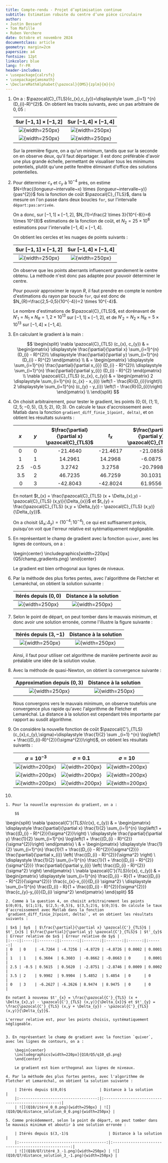 ```yaml
---
title: Compte-rendu - Projet d’optimisation continue
subtitle: Estimation robuste du centre d’une pièce circulaire
author:
- Justin Bossard
- Tom Mafille
- Ruben Verchere
date: Octobre et novembre 2024
documentclass: article
geometry: margin=2cm
papersize: a4
fontsize: 12pt
linkcolor: blue
lang: fr-FR
header-includes:
- \usepackage{calrsfs}
- \usepackage{amsmath}
- \DeclareMathAlphabet{\pazocal}{OMS}{zplm}{m}{n}
---
```


1. On a : $\pazocal{C}_{TLS}(c_{x},c_{y})=\displaystyle \sum _{i=1} ^{n} (D_{i}-R)^{2}$. On obtient les tracés suivants, avec un pas arbitraire de $0,05$ :

    | Sur $[-1,1] \times [-1,2]$             | Sur $[-1,4] \times [-1,4]$             |
    |:--------------------------------------:|:--------------------------------------:|
    | ![](Q1/contour_petit.png){width=250px} | ![](Q1/contour_grand.png){width=250px} |
    | ![](Q1/surf_petit.png){width=250px}    | ![](Q1/surf_grand.png){width=250px}    |

    Sur la première figure, on a qu'un minimum, tandis que sur la seconde on en observe deux, qu'il faut départager. Il est donc préférable d'avoir une plus grande échelle, permettant de visualiser tous les minimums potentiels, plutôt qu'une petite fenêtre éliminant d'office des solutions potentielles.


2. Pour déterminer $c_{x}$ et $c_{y}$ à $10^{-4}$ près, on estime $N=\frac{(longueur~intervalle~x) \times (longueur~intervalle~y)}{pas^{2}}$ fois la fonction de coût $\pazocal{C}_{TLS}$, dans la mesure on l'on passe dans deux boucles `for`, sur l'intervalle `départ:pas:arrivée`.

    On a donc, sur $[-1,1] \times [-1,2]$, $N_{1}=\frac{2 \times 3}{10^{-8}}=6 \times 10^{8}$ estimations de la fonction de coût, et $N_{2}=25 \times 10^{8}$ estimations pour l'intervalle $[-1,4] \times [-1,4]$.

    On obtient les cercles et les nuages de points suivants :

    | Sur $[-1,1] \times [-1,2]$          | Sur $[-1,4] \times [-1,4]$          |
    |:-----------------------------------:|:-----------------------------------:|
    | ![](Q2/1local2e-4.png){width=250px} | ![](Q2/2local2e-4.png){width=250px} |

    On observe que les points aberrants influencent grandement le centre obtenu. La méthode n'est donc pas adaptée pour pouvoir déterminer le centre.

    Pour pouvoir approximer le rayon $R$, il faut prendre en compte le nombre d'estimations du rayon par boucle `for`, qui est donc de $N_{R}=\frac{2,5-0,5}{10^{-4}}=2 \times 10^{-4}$.

    Le nombre d'estimations de $\pazocal{C}_{TLS}$, est dorénavant de $N'_{1}=N_{1} \times N_{R}=1,2 \times 10^{13}$ sur $[-1,1] \times [-1,2]$, et de $N'_{2}=N_{2} \times N_{R}=5 \times 10^{13}$ sur $[-1,4] \times [-1,4]$.

3. En calculant le gradient à la main :

    $$
\begin{split}
\nabla \pazocal{C}_{TLS} (c_{x}, c_{y}) & = \begin{pmatrix}
                                            \displaystyle \frac{\partial}{\partial x} \sum_{i=1}^{n} (D_{i} - R)^{2}\\
                                            \displaystyle \frac{\partial}{\partial y} \sum_{i=1}^{n} (D_{i} - R)^{2}
                                            \end{pmatrix} \\
                                        & = \begin{pmatrix}
                                            \displaystyle \sum_{i=1}^{n} \frac{\partial}{\partial x_{i}}  (D_{i} - R)^{2}\\
                                            \displaystyle \sum_{i=1}^{n} \frac{\partial}{\partial y_{i}} (D_{i} - R)^{2}
                                            \end{pmatrix} \\
\nabla \pazocal{C}_{TLS} (c_{x}, c_{y}) & = \begin{pmatrix}
                                            2 \displaystyle \sum_{i=1}^{n} (c_{x} - x_{i}) \left(1 - \frac{R}{D_{i}}\right)\\
                                            2 \displaystyle \sum_{i=1}^{n} (c_{y} - y_{i}) \left(1 - \frac{R}{D_{i}}\right)
                                            \end{pmatrix} \\
\end{split}
    $$

4. On choisit arbitrairement, pour tester le gradient, les points $(0;0)$, $(1;1)$, $(2,5;-0,5)$, $(3,5;2)$, $(0;3)$. On calcule le taux d'accroissement avec Matlab dans la fonction `gradient_diff_finie_1(point, delta)`, et on obtient les résultats suivants :

    | $x$ | $y$  | $\frac{\partial}{\partial x} \pazocal{C}_{TLS}$ | $t_{x}$ | $\frac{\partial}{\partial y} \pazocal{C}_{TLS}$ | $t_{y}$ | Erreur relative de $x$ | Erreur relative de $y$ |
    |:---:|:----:|:--------:|:--------:|:--------:|:--------:|:------:|:------:|
    | 0   | 0    | -21.4640 | -21.4617 | -21.0858 | -21.0846 | 0.0001 | 0.0001 |
    | 1   | 1    | 14.2961  | 14.2968  | -6.0875  | -6.0876  | 0      | 0      |
    | 2.5 | -0.5 | 3.2742   | 3.2758   | -20.7998 | -20.7982 | 0.0005 | 0.0001 |
    | 3.5 | 2    | 46.7235  | 46.7259  | 30.1031  | 30.1048  | 0.0001 | 0.0001 |
    | 0   | 3    | -42.8043 | -42.8024 | 61.9556  | 61.9579  | 0      | 0      |

    En notant $t_{x} = \frac{\pazocal{C}_{TLS} (x + \Delta_{x},y) - \pazocal{C}_{TLS} (x,y)}{\Delta_{x}}$ et $t_{y} = \frac{\pazocal{C}_{TLS} (x,y + \Delta_{y}) - \pazocal{C}_{TLS} (x,y)}{\Delta_{y}}$.
    
    On a choisit $(\Delta_{x}; \Delta_{y}) = (10^{-4}; 10^{-4})$, ce qui est suffisament précis, puisqu'on voit que l'erreur relative est sytématiquement négligeable.

5. En représentant le champ de gradient avec la fonction `quiver`, avec les lignes de contours, on a :

    \begin{center} 
    \includegraphics[width=220px]{Q5/champ_gradients.png}
    \end{center}

    Le gradient est bien orthogonal aux lignes de niveaux.

6. Par la méthode des plus fortes pentes, avec l'algorithme de Fletcher et Lemaréchal, on obtient la solution suivante :

    | Itérés depuis $(0,0)$                           | Distance à la solution                         |
    |:-----------------------------------------------:|:----------------------------------------------:|
    | ![](Q6/approximation_0_0_15_1.png){width=250px} | ![](Q6/distance2sol_0_0_15_1.png){width=250px} |

7. Selon le point de départ, on peut tomber dans le mauvais minimum, et donc avoir une solution erronée, comme l'illustre la figure suivante :

    | Itérés depuis $(3,-1)$                           | Distance à la solution                          |
    |:------------------------------------------------:|:-----------------------------------------------:|
    | ![](Q7/approximation_3_-1_15_5.png){width=250px} | ![](Q7/distance2sol_3_-1_15_5.png){width=250px} |

    Ainsi, il faut pour utiliser cet algorithme de manière pertinente avoir au préalable une idée de la solution voulue.

8. Avec la méthode de quasi-Newton, on obtient la convergence suivante :

    | Approximation depuis $(0, 3)$        | Distance à la solution                    |
    |:------------------------------------:|:-----------------------------------------:|
    | ![](Q8/quasiNewton.png){width=250px} | ![](Q8/dist_to_solution.png){width=250px} |

    Nous convergons vers le mauvais minimum, on observe toutefois une convergence plus rapide qu'avec l'algorithme de Fletcher et Lemaréchal. La distance à la solution est cependant très importante par rapport au susdit algorithme.

9. On considère la nouvelle fonction de coût $\pazocal{C'}_{TLS}(c_{x},c_{y},\sigma)=\displaystyle \frac{1}{2} \sum _{i=1} ^{n} \log\left(1 + \frac{(D_{i}-R)^{2}}{\sigma^{2}}\right)$, on obtient les résultats suivants :

    | $\sigma = 10^{-3}$                                          | $\sigma = 0.1$                                            | $\sigma = 10$                                            |
    |:-----------------------------------------------------------:|:---------------------------------------------------------:|:--------------------------------------------------------:|
    | ![](Q9/cost_function2_sigma_10e-3.png){width=200px}         | ![](Q9/cost_function2_sigma_0.1.png){width=200px}         | ![](Q9/cost_function2_sigma_10.png){width=200px}         |
    | ![](Q9/cost_function2_sigma_10e-3_contour.png){width=200px} | ![](Q9/cost_function2_sigma_0.1_contour.png){width=200px} | ![](Q9/cost_function2_sigma_10_contour.png){width=200px} |
    | ![](Q9/solution_sigma_10e-3.png){width=200px}               | ![](Q9/solution_sigma_0.1.png){width=200px}               | ![](Q9/solution_sigma_10.png){width=200px}               |

10.

    1. Pour la nouvelle expression du gradient, on a :

        $$
\begin{split}
\nabla \pazocal{C'}_{TLS}(c_{x}, c_{y}) & = \begin{pmatrix}
                                            \displaystyle \frac{\partial}{\partial x} \frac{1}{2} \sum_{i=1}^{n} \log\left(1 + \frac{(D_{i} - R)^{2}}{\sigma^{2}}\right) \\
                                            \displaystyle \frac{\partial}{\partial y} \frac{1}{2} \sum_{i=1}^{n} \log\left(1 + \frac{(D_{i} - R)^{2}}{\sigma^{2}}\right)
                                            \end{pmatrix} \\
                                        & = \begin{pmatrix}
                                            \displaystyle \frac{1}{2} \sum_{i=1}^{n} \frac{1}{1 + \frac{(D_{i} - R)^{2}}{\sigma^{2}}} \frac{\partial}{\partial x_{i}} \left( \frac{(D_{i} - R)^{2}}{\sigma^2} \right) \\
                                            \displaystyle \frac{1}{2} \sum_{i=1}^{n} \frac{1}{1 + \frac{(D_{i} - R)^{2}}{\sigma^{2}}} \frac{\partial}{\partial y_{i}} \left( \frac{(D_{i} - R)^{2}}{\sigma^2} \right)
                                            \end{pmatrix} \\
\nabla \pazocal{C'}_{TLS}(c_{x}, c_{y}) & = \begin{pmatrix}
                                            \displaystyle \sum_{i=1}^{n} \frac{D_{i} - R}{1 + \frac{(D_{i} - R)^{2}}{\sigma^{2}}} \frac{c_{x}-x_{i}}{D_{i} \sigma^2} \\
                                            \displaystyle \sum_{i=1}^{n} \frac{D_{i} - R}{1 + \frac{(D_{i} - R)^{2}}{\sigma^{2}}} \frac{c_{y}-y_{i}}{D_{i} \sigma^2}
                                            \end{pmatrix}
\end{split}
        $$

    2. Comme à la question 4, on choisit arbitrairement les points $(0;0)$, $(1;1)$, $(2,5;-0,5)$, $(3,5;2)$, $(0;3)$. On calcule le taux d'accroissement avec Matlab dans la fonction `gradient_diff_finie_2(point, delta)`, et on obtient les résultats suivants :

    | $x$ | $y$  | $\frac{\partial}{\partial x} \pazocal{C'}_{TLS}$ | $t'_{x}$ | $\frac{\partial}{\partial y} \pazocal{C'}_{TLS}$ | $t'_{y}$ | Erreur relative de $x$ | Erreur relative de $y$ |
    |:---:|:----:|:-------:|:-------:|:-------:|:-------:|:------:|:------:|
    | 0   | 0    | -4.7264 | -4.7256 | -4.8729 | -4.8726 | 0.0002 | 0.0001 |
    | 1   | 1    | 6.3604  | 6.3603  | -0.8662 | -0.8663 | 0      | 0.0001 |
    | 2.5 | -0.5 | 0.5615  | 0.5620  | -2.8751 | -2.8746 | 0.0009 | 0.0002 |
    | 3.5 | 2    | 9.9902  | 9.9904  | 5.4852  | 5.4854  | 0      | 0      |
    | 0   | 3    | -6.2627 | -6.2626 | 8.9474  | 8.9475  | 0      | 0      |

    En notant à nouveau $t'_{x} = \frac{\pazocal{C'}_{TLS} (x + \Delta_{x},y) - \pazocal{C'}_{TLS} (x,y)}{\Delta_{x}}$ et $t'_{y} = \frac{\pazocal{C'}_{TLS} (x,y + \Delta_{y}) - \pazocal{C'}_{TLS} (x,y)}{\Delta_{y}}$.

    L'erreur relative est, pour les points choisis, systématiquement négligeable.


    3. En représentant le champ de gradient avec la fonction `quiver`, avec les lignes de contours, on a :

        \begin{center} 
        \includegraphics[width=220px]{Q10/Q5/q10_q5.png}
        \end{center}

        Le gradient est bien orthogonal aux lignes de niveaux.

    4. Par la méthode des plus fortes pentes, avec l'algorithme de Fletcher et Lemaréchal, on obtient la solution suivante :

        | Itérés depuis $(0,0)$               | Distance à la solution                             |
        |:-----------------------------------:|:--------------------------------------------------:|
        | ![](Q10/itéré_0_0.png){width=250px} | ![](Q10/Q6/distance_solution_0_0.png){width=250px} |

    5. Comme précédemment, selon le point de départ, on peut tomber dans le mauvais minimum et aboutir à une solution erronée :

        | Itérés depuis $(3,-1)$                  | Distance à la solution                              |
        |:---------------------------------------:|:---------------------------------------------------:|
        | ![](Q10/Q7/itéré_3_-1.png){width=250px} | ![](Q10/Q7/distance_solution_3_-1.png){width=250px} |

